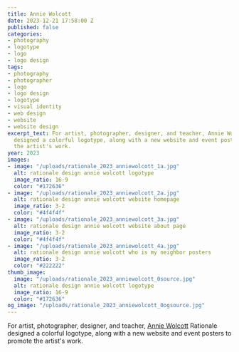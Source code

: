 ```yaml
---
title: Annie Wolcott
date: 2023-12-21 17:58:00 Z
published: false
categories:
- photography
- logotype
- logo
- logo design
tags:
- photography
- photographer
- logo
- logo design
- logotype
- visual identity
- web design
- website
- website design
excerpt_text: For artist, photographer, designer, and teacher, Annie Wolcott Rationale
  designed a colorful logotype, along with a new website and event posters to promote
  the artist's work.
year: 2023
images:
- image: "/uploads/rationale_2023_anniewolcott_1a.jpg"
  alt: rationale design annie wolcott logotype
  image_ratio: 16-9
  color: "#172636"
- image: "/uploads/rationale_2023_anniewolcott_2a.jpg"
  alt: rationale design annie wolcott website homepage
  image_ratio: 3-2
  color: "#4f4f4f"
- image: "/uploads/rationale_2023_anniewolcott_3a.jpg"
  alt: rationale design annie wolcott website about page
  image_ratio: 3-2
  color: "#4f4f4f"
- image: "/uploads/rationale_2023_anniewolcott_4a.jpg"
  alt: rationale design annie wolcott who is my neighbor posters
  image_ratio: 3-2
  color: "#222222"
thumb_image:
  image: "/uploads/rationale_2023_anniewolcott_0source.jpg"
  alt: rationale design annie wolcott logotype
  image_ratio: 16-9
  color: "#172636"
og_image: "/uploads/rationale_2023_anniewolcott_0ogsource.jpg"
---
```


For artist, photographer, designer, and teacher, [Annie Wolcott](https://www.anniewolcottphotography.com) Rationale designed a colorful logotype, along with a new website and event posters to promote the artist's work.